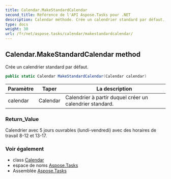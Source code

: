 ```yaml
---
title: Calendar.MakeStandardCalendar
second_title: Référence de l'API Aspose.Tasks pour .NET
description: Calendar méthode. Crée un calendrier standard par défaut.
type: docs
weight: 30
url: /fr/net/aspose.tasks/calendar/makestandardcalendar/
---
```

## Calendar.MakeStandardCalendar method

Crée un calendrier standard par défaut.

```csharp
public static Calendar MakeStandardCalendar(Calendar calendar)
```

| Paramètre | Taper | La description |
| --- | --- | --- |
| calendar | Calendar | Calendrier à partir duquel créer un calendrier standard. |

### Return_Value

Calendrier avec 5 jours ouvrables (lundi-vendredi) avec des horaires de travail 8-12 et 13-17.

### Voir également

* class [Calendar](../)
* espace de noms [Aspose.Tasks](../../calendar/)
* Assemblée [Aspose.Tasks](../../../)


